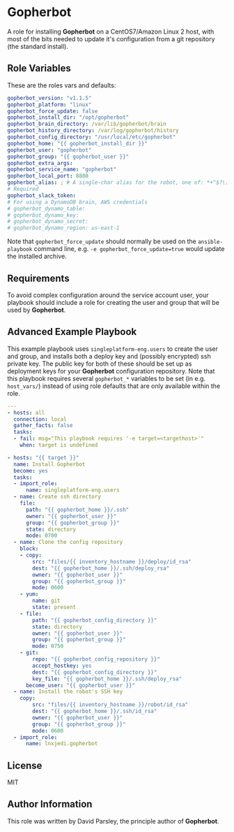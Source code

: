 Gopherbot
=========

A role for installing **Gopherbot** on a CentOS7/Amazon Linux 2 host, with most of the bits needed to update it's configuration from a git repository (the standard install).

Role Variables
--------------

These are the roles vars and defaults:
```yaml
gopherbot_version: "v1.1.5"
gopherbot_platform: "linux"
gopherbot_force_update: false
gopherbot_install_dir: "/opt/gopherbot"
gopherbot_brain_directory: /var/lib/gopherbot/brain
gopherbot_history_directory: /var/log/gopherbot/history
gopherbot_config_directory: "/usr/local/etc/gopherbot"
gopherbot_home: "{{ gopherbot_install_dir }}"
gopherbot_user: "gopherbot"
gopherbot_group: "{{ gopherbot_user }}"
gopherbot_extra_args:
gopherbot_service_name: "gopherbot"
gopherbot_local_port: 8880
gopherbot_alias: ; # A single-char alias for the robot, one of: *+^$?\[]{}&!;:-%#@~<>/
# Required
gopherbot_slack_token:
# For using a DynamoDB brain, AWS credentials
# gopherbot_dynamo_table:
# gopherbot_dynamo_key:
# gopherbot_dynamo_secret:
# gopherbot_dynamo_region: us-east-1
```

Note that `gopherbot_force_update` should normally be used on the `ansible-playbook` command line, e.g. `-e gopherbot_force_update=true` would update the installed archive.

Requirements
------------

To avoid complex configuration around the service account user, your playbook should include a role for creating the user and group that will be used by **Gopherbot**.

Advanced Example Playbook
-------------------------

This example playbook uses `singleplatform-eng.users` to create the user and group, and installs both a deploy key and (possibly encrypted) ssh private key. The public key for both of these should be set up as deployment keys for your **Gopherbot** configuration repository. Note that this playbook requires several `gopherbot_*` variables to be set (in e.g. `host_vars/`) instead of using role defaults that are only available within the role.

```yaml
---
- hosts: all
  connection: local
  gather_facts: false
  tasks:
  - fail: msg="This playbook requires '-e target=<targethost>'"
    when: target is undefined

- hosts: "{{ target }}"
  name: Install Gopherbot
  become: yes
  tasks:
  - import_role:
      name: singleplatform-eng.users
  - name: Create ssh directory
    file:
      path: "{{ gopherbot_home }}/.ssh"
      owner: "{{ gopherbot_user }}"
      group: "{{ gopherbot_group }}"
      state: directory
      mode: 0700
  - name: Clone the config repository
    block:
    - copy:
        src: "files/{{ inventory_hostname }}/deploy/id_rsa"
        dest: "{{ gopherbot_home }}/.ssh/deploy_rsa"
        owner: "{{ gopherbot_user }}"
        group: "{{ gopherbot_group }}"
        mode: 0600
    - yum:
        name: git
        state: present
    - file:
        path: "{{ gopherbot_config_directory }}"
        state: directory
        owner: "{{ gopherbot_user }}"
        group: "{{ gopherbot_group }}"
        mode: 0750
    - git:
        repo: "{{ gopherbot_config_repository }}"
        accept_hostkey: yes
        dest: "{{ gopherbot_config_directory }}"
        key_file: "{{ gopherbot_home }}/.ssh/deploy_rsa"
      become_user: "{{ gopherbot_user }}"
  - name: Install the robot's SSH key
    copy:
        src: "files/{{ inventory_hostname }}/robot/id_rsa"
        dest: "{{ gopherbot_home }}/.ssh/id_rsa"
        owner: "{{ gopherbot_user }}"
        group: "{{ gopherbot_group }}"
        mode: 0600
  - import_role:
      name: lnxjedi.gopherbot
```

License
-------

MIT

Author Information
------------------

This role was written by David Parsley, the principle author of **Gopherbot**.
